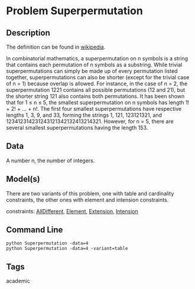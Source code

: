 # Problem Superpermutation
## Description
The definition can be found in [wikipedia](https://en.wikipedia.org/wiki/Superpermutation).

In combinatorial mathematics, a superpermutation on n symbols is a string that contains each permutation of n symbols
as a substring. While trivial superpermutations can simply be made up of every permutation listed together,
superpermutations can also be shorter (except for the trivial case of n = 1) because overlap is allowed.
For instance, in the case of n = 2, the superpermutation 1221 contains all possible permutations (12 and 21),
but the shorter string 121 also contains both permutations.
It has been shown that for 1 ≤ n ≤ 5, the smallest superpermutation on n symbols has length 1! + 2! + ... + n!.
The first four smallest superpermutations have respective lengths 1, 3, 9, and 33, forming the strings 1, 121,
123121321, and 123412314231243121342132413214321.
However, for n = 5, there are several smallest superpermutations having the length 153.



## Data
A number n, the number of integers.
## Model(s)

There are two variants of this problem, one with table and cardinality constraints, the other ones with element and intension constraints.

  constraints: [AllDifferent](http://pycsp.org/documentation/constraints/AllDifferent), [Element](http://pycsp.org/documentation/constraints/Element), [Extension](http://pycsp.org/documentation/constraints/Extension), [Intension](http://pycsp.org/documentation/constraints/Intension)

## Command Line
```
python Superpermutation -data=4
python Superpermutation -data=4 -variant=table
```

## Tags
 academic

